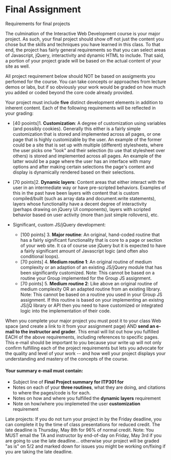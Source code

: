 Final Assignment
=======================
Requirements for final projects


The culmination of the Interactive Web Development course is your major project. As such, your final project should show off not just the content you chose but the skills and techniques you have learned in this class. To that end, the project has fairly general requirements so that you can select areas of Javascript, jQuery, interactivity and dynamic HTML to include. That said, a portion of your project grade will be based on the actual content of your site as well.

All project requirement below should NOT be based on assigments you perfomed for the course. You can take concepts or approaches from lecture demos or labs, but if so obviously your work would be graded on how much you added or coded beyond the core code already provided.

Your project must include __five__ distinct development elements in addition to inherent content. Each of the following requirements will be reflected in your grading:

*	[40 pooints]1. __Customization__: A degree of customization using variables (and possibly cookies). Generally this either is a fairly simple customization that is stored and implemented across all pages, or one page that is highly customizable by the user. An example of the former could be a site that is set up with multiple (different) stylesheets, where the user picks one "look" and their selection (to use that stylesheet over others) is stored and implemented across all pages. An example of the latter would be a page where the user has an interface with many options and after making certain selections the page's content and display is dynamically rendered based on their selections.

*	[70 points]2. __Dynamic layers__: Content areas that either interact with the user in an intermediate way or have pre-scripted behaviors. Examples of this in the past have been layers with content that is custom compiled/built (such as array data and document.write statements), layers whose functionality have a decent degree of interactivity (perhaps drawing on jQuery UI components), layers with scripted behavior based on user activity (more than just simple rollovers), etc.

*	Significant, custom JS/jQuery development: 
	*	[100 points] 3. __Major routine__: An original, hand-coded routine that has a fairly significant functionality that is core to a page or section of your web site. It ca of course use jQuery but it is expected to have a fairly significant amount of Javascript logic (and often also conditional loops).
	*	[70 points] 4. __Medium routine 1__: An original routine of medium complexity or an adaption of an existing JS/jQuery module that has been significantly customized. Note: This cannot be based on a routine your Group implemented for the Group JS assignment.
	*	[70 points] 5. __Medium routine 2__: Like above an original routine of medium complexity OR an adapted routine from an existing library. Note: This cannot be based on a routine you used in your Group JS assignment. If this routine is based on your implementing an existng JS/jQ library or API then you need to have customized or integrated logic into the implementation of their code.

When you complete your major project you must post it to your class Web space (and create a link to it from your assignment page) AND __send an e-mail to the instructor and grader__. This email will list out how you fulfilled EACH of the above requirements, including references to specific pages. This e-mail should be important to you because your write up will not only confirm fulfilling each of the project requirements but lets you advocate for the quality and level of your work -- and how well your project displays your understanding and mastery of the concepts of the course.

#### Your summary e-mail must contain:
*	Subject line of __Final Project summary for ITP301 for <LASTNAME>__
*	Notes on each of your __three routines__, what they are doing, and citations to where the pages/code is for each.
*	Notes on how and where you fulfilled the __dynamic layers__ requirement
*	Note on how/where you implemeted the user __customization__ requirement


Late projects: If you do not turn your project in by the Friday deadline, you can complete it by the time of class presentations for reduced credit. The late deadline is Thursday, May 8th for 96% of normal credit. Note: You MUST email the TA and instructor by end-of-day on Friday, May 3rd if you are going to use the late deadline... otherwise your project will be graded "as is" on 5/2 and marked down for issues you might be working on/fixing if you are taking the late deadline.  